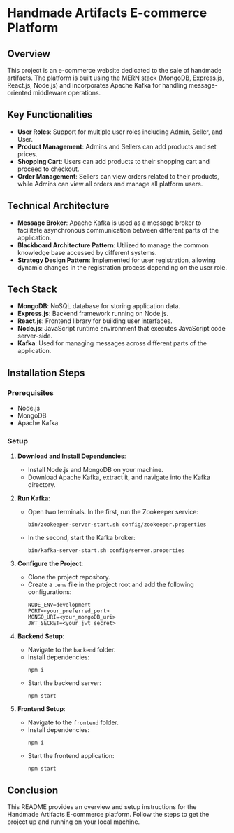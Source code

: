 # Handmade Artifacts E-commerce Platform

## Overview

This project is an e-commerce website dedicated to the sale of handmade artifacts. The platform is built using the MERN stack (MongoDB, Express.js, React.js, Node.js) and incorporates Apache Kafka for handling message-oriented middleware operations.

## Key Functionalities

- **User Roles**: Support for multiple user roles including Admin, Seller, and User.
- **Product Management**: Admins and Sellers can add products and set prices.
- **Shopping Cart**: Users can add products to their shopping cart and proceed to checkout.
- **Order Management**: Sellers can view orders related to their products, while Admins can view all orders and manage all platform users.

## Technical Architecture

- **Message Broker**: Apache Kafka is used as a message broker to facilitate asynchronous communication between different parts of the application.
- **Blackboard Architecture Pattern**: Utilized to manage the common knowledge base accessed by different systems.
- **Strategy Design Pattern**: Implemented for user registration, allowing dynamic changes in the registration process depending on the user role.

## Tech Stack

- **MongoDB**: NoSQL database for storing application data.
- **Express.js**: Backend framework running on Node.js.
- **React.js**: Frontend library for building user interfaces.
- **Node.js**: JavaScript runtime environment that executes JavaScript code server-side.
- **Kafka**: Used for managing messages across different parts of the application.

## Installation Steps

### Prerequisites

- Node.js
- MongoDB
- Apache Kafka

### Setup

1. **Download and Install Dependencies**:
    - Install Node.js and MongoDB on your machine.
    - Download Apache Kafka, extract it, and navigate into the Kafka directory.

2. **Run Kafka**:
    - Open two terminals. In the first, run the Zookeeper service:
      ```
      bin/zookeeper-server-start.sh config/zookeeper.properties
      ```
    - In the second, start the Kafka broker:
      ```
      bin/kafka-server-start.sh config/server.properties
      ```

3. **Configure the Project**:
    - Clone the project repository.
    - Create a `.env` file in the project root and add the following configurations:
      ```
      NODE_ENV=development
      PORT=<your_preferred_port>
      MONGO_URI=<your_mongoDB_uri>
      JWT_SECRET=<your_jwt_secret>
      ```

4. **Backend Setup**:
    - Navigate to the `backend` folder.
    - Install dependencies:
      ```
      npm i
      ```
    - Start the backend server:
      ```
      npm start
      ```

5. **Frontend Setup**:
    - Navigate to the `frontend` folder.
    - Install dependencies:
      ```
      npm i
      ```
    - Start the frontend application:
      ```
      npm start
      ```

## Conclusion

This README provides an overview and setup instructions for the Handmade Artifacts E-commerce platform. Follow the steps to get the project up and running on your local machine.
